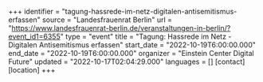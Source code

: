 +++
identifier = "tagung-hassrede-im-netz-digitalen-antisemitismus-erfassen"
source = "Landesfrauenrat Berlin"
url = "https://www.landesfrauenrat-berlin.de/veranstaltungen-in-berlin/?event_id1=6355"
type = "event"
title = "Tagung: Hassrede im Netz - Digitalen Antisemitismus erfassen"
start_date = "2022-10-19T6:00:00.000"
end_date = "2022-10-19T6:00:00.000"
organizer = "Einstein Center Digital Future"
updated = "2022-10-17T02:04:29.000"
languages = []
[contact]
[location]
+++